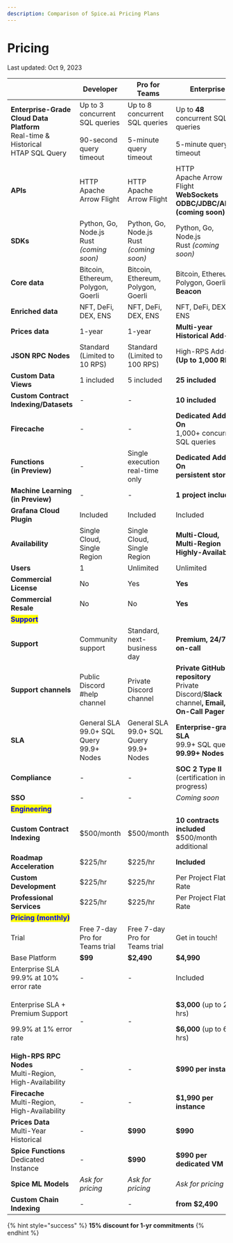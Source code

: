 ```yaml
---
description: Comparison of Spice.ai Pricing Plans
---
```


# Pricing

Last updated: Oct 9, 2023

<table data-full-width="true"><thead><tr><th width="230"></th><th>Developer</th><th>Pro for Teams</th><th>Enterprise</th></tr></thead><tbody><tr><td><strong>Enterprise-Grade Cloud Data Platform</strong><br>Real-time &#x26; Historical<br>HTAP SQL Query</td><td>Up to 3 concurrent SQL queries<br><br>90-second query timeout</td><td>Up to 8 concurrent SQL queries<br><br>5-minute query timeout</td><td>Up to <strong>48</strong> concurrent SQL queries<br><br>5-minute query timeout</td></tr><tr><td><strong>APIs</strong></td><td>HTTP<br>Apache Arrow Flight</td><td>HTTP<br>Apache Arrow Flight</td><td>HTTP<br>Apache Arrow Flight<br><strong>WebSockets</strong><br><strong>ODBC/JDBC/ADBC (coming soon)</strong></td></tr><tr><td><strong>SDKs</strong></td><td>Python, Go, Node.js<br>Rust <em>(coming soon)</em></td><td>Python, Go, Node.js<br>Rust <em>(coming soon)</em></td><td>Python, Go, Node.js<br>Rust <em>(coming soon)</em></td></tr><tr><td><strong>Core data</strong></td><td>Bitcoin, Ethereum, Polygon, Goerli</td><td>Bitcoin, Ethereum, Polygon, Goerli</td><td>Bitcoin, Ethereum, Polygon, Goerli, <strong>Beacon</strong></td></tr><tr><td><strong>Enriched data</strong></td><td>NFT, DeFi, DEX, ENS</td><td>NFT, DeFi, DEX, ENS</td><td>NFT, DeFi, DEX, ENS</td></tr><tr><td><strong>Prices data</strong></td><td>1-year</td><td>1-year</td><td><strong>Multi-year Historical Add-On</strong></td></tr><tr><td><strong>JSON RPC Nodes</strong></td><td>Standard<br>(Limited to 10 RPS)</td><td>Standard<br>(Limited to 100 RPS)</td><td>High-RPS Add-On<br><strong>(Up to 1,000 RPS)</strong></td></tr><tr><td><strong>Custom Data Views</strong></td><td>1 included</td><td>5 included</td><td><strong>25 included</strong></td></tr><tr><td><strong>Custom Contract Indexing/Datasets</strong></td><td>-</td><td>-</td><td><strong>10 included</strong></td></tr><tr><td><strong>Firecache</strong></td><td>-</td><td>-</td><td><strong>Dedicated Add-On</strong><br>1,000+ concurrent SQL queries</td></tr><tr><td><strong>Functions</strong><br><strong>(in Preview)</strong></td><td>-</td><td>Single execution<br>real-time only</td><td><strong>Dedicated Add-On</strong><br><strong>persistent storage</strong></td></tr><tr><td><strong>Machine Learning</strong><br><strong>(in Preview)</strong></td><td>-</td><td>-</td><td><strong>1 project included</strong></td></tr><tr><td><strong>Grafana Cloud Plugin</strong></td><td>Included</td><td>Included</td><td>Included</td></tr><tr><td><strong>Availability</strong></td><td>Single Cloud, Single Region</td><td>Single Cloud, Single Region</td><td><strong>Multi-Cloud, Multi-Region</strong><br><strong>Highly-Available</strong></td></tr><tr><td><strong>Users</strong></td><td>1</td><td>Unlimited</td><td>Unlimited</td></tr><tr><td><strong>Commercial License</strong></td><td>No</td><td>Yes</td><td><strong>Yes</strong></td></tr><tr><td><strong>Commercial Resale</strong></td><td>No</td><td>No</td><td><strong>Yes</strong></td></tr><tr><td><mark style="color:blue;"><strong>Support</strong></mark></td><td></td><td></td><td></td></tr><tr><td><strong>Support</strong></td><td>Community support</td><td>Standard, next-business day</td><td><strong>Premium, 24/7 on-call</strong></td></tr><tr><td><strong>Support channels</strong></td><td>Public Discord #help channel</td><td>Private Discord channel</td><td><strong>Private GitHub repository</strong><br>Private Discord/<strong>Slack</strong> channel<strong>, Email, On-Call Pager</strong></td></tr><tr><td><strong>SLA</strong></td><td>General SLA<br>99.0+ SQL Query<br>99.9+ Nodes</td><td>General SLA<br>99.0+ SQL Query<br>99.9+ Nodes</td><td><strong>Enterprise-grade SLA</strong><br>99.9+ SQL query<br><strong>99.99+ Nodes</strong></td></tr><tr><td><strong>Compliance</strong></td><td>-</td><td>-</td><td><strong>SOC 2 Type II</strong><br>(certification in-progress)</td></tr><tr><td><strong>SSO</strong></td><td>-</td><td>-</td><td><em>Coming soon</em></td></tr><tr><td><mark style="color:blue;"><strong>Engineering</strong></mark></td><td></td><td></td><td></td></tr><tr><td><strong>Custom Contract Indexing</strong></td><td>$500/month</td><td>$500/month</td><td><strong>10 contracts included</strong><br>$500/month additional</td></tr><tr><td><strong>Roadmap Acceleration</strong></td><td>$225/hr</td><td>$225/hr</td><td><strong>Included</strong></td></tr><tr><td><strong>Custom Development</strong></td><td>$225/hr</td><td>$225/hr</td><td>Per Project Flat Rate</td></tr><tr><td><strong>Professional Services</strong></td><td>$225/hr</td><td>$225/hr</td><td>Per Project Flat Rate</td></tr><tr><td><mark style="color:blue;"><strong>Pricing (monthly)</strong></mark></td><td></td><td></td><td></td></tr><tr><td>Trial</td><td>Free 7-day Pro for Teams trial</td><td>Free 7-day Pro for Teams trial</td><td>Get in touch!</td></tr><tr><td>Base Platform</td><td><strong>$99</strong></td><td><strong>$2,490</strong></td><td><strong>$4,990</strong></td></tr><tr><td>Enterprise SLA<br>99.9% at 10% error rate</td><td>-</td><td>-</td><td>Included</td></tr><tr><td><p>Enterprise SLA + Premium Support</p><p>99.9% at 1% error rate</p></td><td>-</td><td>-</td><td><p><strong>$3,000</strong> (up to 25 hrs)</p><p><strong>$6,000</strong> (up to 60 hrs)</p></td></tr><tr><td><strong>High-RPS RPC Nodes</strong><br>Multi-Region, High-Availability</td><td>-</td><td>-</td><td><strong>$990 per instance</strong></td></tr><tr><td><strong>Firecache</strong><br>Multi-Region, High-Availability</td><td>-</td><td>-</td><td><strong>$1,990 per instance</strong></td></tr><tr><td><strong>Prices Data</strong><br>Multi-Year Historical</td><td>-</td><td><strong>$990</strong></td><td><strong>$990</strong></td></tr><tr><td><strong>Spice Functions</strong><br>Dedicated Instance</td><td>-</td><td><strong>$990</strong></td><td><strong>$990 per dedicated VM</strong></td></tr><tr><td><strong>Spice ML Models</strong></td><td><em>Ask for pricing</em></td><td><em>Ask for pricing</em></td><td><em>Ask for pricing</em></td></tr><tr><td><strong>Custom Chain Indexing</strong></td><td>-</td><td>-</td><td><strong>from</strong> <strong>$2,490</strong></td></tr></tbody></table>

{% hint style="success" %}
**15% discount for 1-yr commitments**
{% endhint %}
